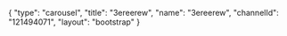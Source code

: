 {
    "type": "carousel",
    "title": "3ereerew",
    "name": "3ereerew",
    "channelId": "121494071",
    "layout": "bootstrap"
}